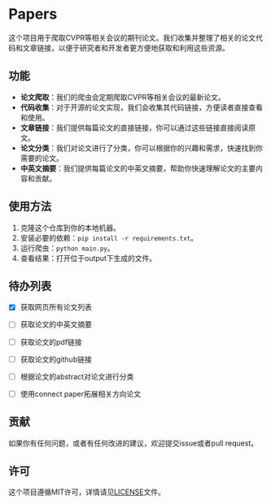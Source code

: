 # Papers

这个项目用于爬取CVPR等相关会议的期刊论文。我们收集并整理了相关的论文代码和文章链接，以便于研究者和开发者更方便地获取和利用这些资源。

## 功能

- **论文爬取**：我们的爬虫会定期爬取CVPR等相关会议的最新论文。
- **代码收集**：对于开源的论文实现，我们会收集其代码链接，方便读者直接查看和使用。
- **文章链接**：我们提供每篇论文的直接链接，你可以通过这些链接直接阅读原文。
- **论文分类**：我们对论文进行了分类，你可以根据你的兴趣和需求，快速找到你需要的论文。
- **中英文摘要**：我们提供每篇论文的中英文摘要，帮助你快速理解论文的主要内容和贡献。

## 使用方法

1. 克隆这个仓库到你的本地机器。
2. 安装必要的依赖：`pip install -r requirements.txt`。
3. 运行爬虫：`python main.py`。
4. 查看结果：打开位于output下生成的文件。

## 待办列表
- [x] 获取网页所有论文列表
- [ ] 获取论文的中英文摘要
- [ ] 获取论文的pdf链接
- [ ] 获取论文的github链接
- [ ] 根据论文的abstract对论文进行分类
- [ ] 使用connect paper拓展相关方向论文


## 贡献

如果你有任何问题，或者有任何改进的建议，欢迎提交issue或者pull request。

## 许可

这个项目遵循MIT许可，详情请见[LICENSE](LICENSE)文件。